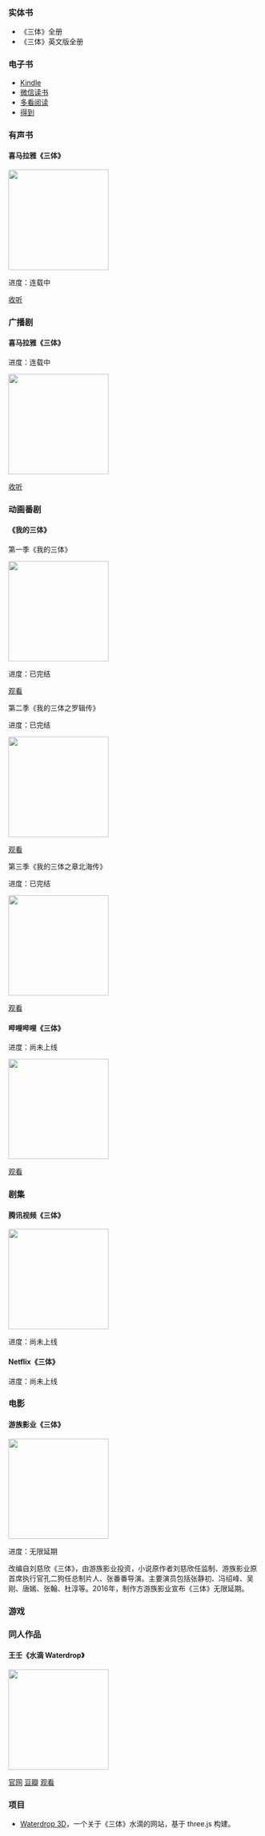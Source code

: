### 实体书

* 《三体》全册
* 《三体》英文版全册

### 电子书

* [Kindle](https://www.amazon.cn/dp/B00S4OK1ZS/)
* [微信读书](https://weread.qq.com/web/reader/ce032b305a9bc1ce0b0dd2a)
* [多看阅读](https://www.duokan.com/book/03c87042015a40fcab962917bcdc1534)
* [得到](https://www.igetget.com/eBook/三体全集（全三册）?token=jbPz5VvneQEmdz9Gl2qMDkY4B6x7PWPGO80XoJLvryOK1Z8NRajbVgAp5OmY2QX7)

### 有声书

 #### 喜马拉雅《三体》
 
<img src="./images/ximalaya-three-body-audiobook.jpg" width="200"/>

进度：连载中

[收听](https://www.ximalaya.com/youshengshu/40121646)

### 广播剧

#### 喜马拉雅《三体》

进度：连载中

<img src="./images/ximalaya-three-body-radio-drama.jpg" width="200"/>

[收听](https://www.ximalaya.com/guangbojv/30816438)

### 动画番剧

#### 《我的三体》

第一季《我的三体》

<img src="./images/my-three-body-s1.jpg" width="200"/>

进度：已完结

[观看](https://www.bilibili.com/bangumi/media/md28223557)

第二季《我的三体之罗辑传》

进度：已完结

<img src="./images/my-three-body-s2.jpg" width="200"/>

[观看](https://www.bilibili.com/bangumi/media/md28223558)

第三季《我的三体之章北海传》

进度：已完结

<img src="./images/my-three-body-s3.jpg" width="200"/>

[观看](https://www.bilibili.com/bangumi/media/md28223066)

#### 哔哩哔哩《三体》

进度：尚未上线

<img src="./images/bilibili-three-body.jpg" width="200"/>

[观看](https://www.bilibili.com/bangumi/media/md4315402)

### 剧集

#### 腾讯视频《三体》

<img src="./images/tencent-video-three-body.jpg" width="200"/>

进度：尚未上线

#### Netflix《三体》

进度：尚未上线

### 电影

#### 游族影业《三体》

<img src="./images/yoozoo-three-body.jpg" width="200"/>

进度：无限延期

改编自刘慈欣《三体》，由游族影业投资，小说原作者刘慈欣任监制、游族影业原首席执行官孔二狗任总制片人、张番番导演。主要演员包括张静初、冯绍峰、吴刚、唐嫣、张翰、杜淳等。2016年，制作方游族影业宣布《三体》无限延期。

### 游戏

### 同人作品

#### 王壬《水滴 Waterdrop》

<img src="./images/wang-ren-waterdrop.jpg" width="200"/>

[官网](https://project-57.org) [豆瓣](https://movie.douban.com/subject/26613444) [观看](https://www.bilibili.com/video/av2910036)

### 项目

* [Waterdrop 3D](https://github.com/javaLuo/water)，一个关于《三体》水滴的网站，基于 three.js 构建。